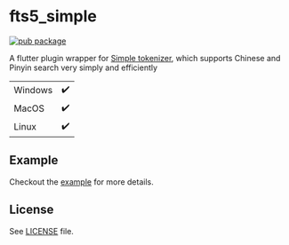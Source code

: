 # fts5_simple

[![pub package](https://img.shields.io/pub/v/fts5_simple.svg)](https://pub.dev/packages/fts5_simple)

A flutter plugin wrapper for [Simple tokenizer](https://github.com/wangfenjin/simple), which supports Chinese and Pinyin search very simply and efficiently

|         |     |
|---------|-----|
| Windows | ✔️  |
| MacOS   | ✔️  |
| Linux   | ✔️  |

## Example

Checkout the [example](./example/lib/main.dart) for more details.

## License

See [LICENSE](./LICENSE) file.